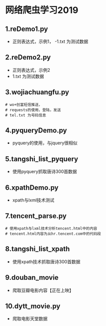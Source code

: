 # 网络爬虫学习2019
## 1.reDemo1.py 
- 正则表达式，示例1，
-1.txt 为测试数据
## 2.reDemo2.py 
- 正则表达式，示例2
- 1.txt 为测试数据
## 3.wojiachuangfu.py 
```
# wo+创富短信推送，
# requests的使用，登陆，发送
# tel.txt 为号码信息
```
## 4.pyqueryDemo.py 
- pyquery的使用，与jquery很相似 
## 5.tangshi_list_pyquery 
- 使用pyquery抓取唐诗300首数据 
## 6.xpathDemo.py 
- xpath与lxml技术测试
## 7.tencent_parse.py
```
# 使用xpath与lxml技术分析tencent.html中的内容
# tencent.html内容为从hr.tencent.com中的代码段
```
## 8.tangshi_list_xpath 
- 使用xpath技术抓取唐诗300首数据
## 9.douban_movie 
- 爬取豆瓣电影内容【正在上映】
## 10.dytt_movie.py
- 爬取电影天堂数据



